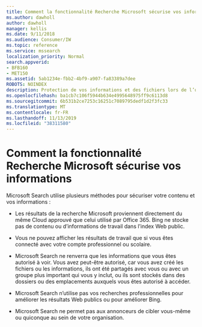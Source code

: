 ```yaml
---
title: Comment la fonctionnalité Recherche Microsoft sécurise vos informations
ms.author: dawholl
author: dawholl
manager: kellis
ms.date: 9/11/2018
ms.audience: Consumer/IW
ms.topic: reference
ms.service: mssearch
localization_priority: Normal
search.appverid:
- BFB160
- MET150
ms.assetid: 5ab1234e-fbb2-4bf9-a907-fa83389a7dee
ROBOTS: NOINDEX
description: Protection de vos informations et des fichiers lors de l’utilisation de Microsoft Search
ms.openlocfilehash: ba1cb7c106f5944b634e4995648975ff9c6113d8
ms.sourcegitcommit: 6b531b2ce7253c16251c7089795dedf1d2f3fc33
ms.translationtype: MT
ms.contentlocale: fr-FR
ms.lasthandoff: 11/13/2019
ms.locfileid: "38311580"
---
```

# <a name="how-microsoft-search-keeps-your-info-secure"></a>Comment la fonctionnalité Recherche Microsoft sécurise vos informations

Microsoft Search utilise plusieurs méthodes pour sécuriser votre contenu et vos informations :
  
- Les résultats de la recherche Microsoft proviennent directement du même Cloud approuvé que celui utilisé par Office 365. Bing ne stocke pas de contenu ou d’informations de travail dans l’index Web public.
    
- Vous ne pouvez afficher les résultats de travail que si vous êtes connecté avec votre compte professionnel ou scolaire.
    
- Microsoft Search ne renverra que les informations que vous êtes autorisé à voir. Vous avez peut-être autorisé, car vous avez créé les fichiers ou les informations, ils ont été partagés avec vous ou avec un groupe plus important qui vous y inclut, ou ils sont stockés dans des dossiers ou des emplacements auxquels vous êtes autorisé à accéder.
    
- Microsoft Search n’utilise pas vos recherches professionnelles pour améliorer les résultats Web publics ou pour améliorer Bing.
    
- Microsoft Search ne permet pas aux annonceurs de cibler vous-même ou quiconque au sein de votre organisation.

  

